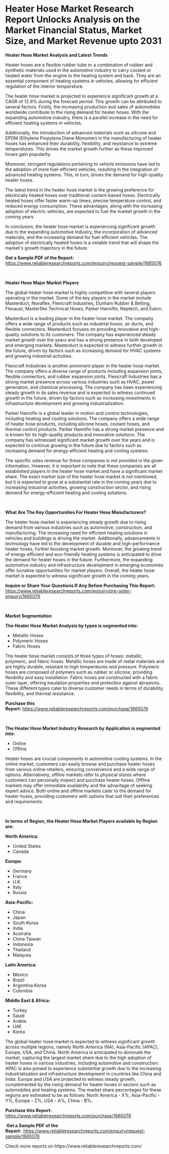 <p><h1>Heater Hose Market Research Report Unlocks Analysis on the Market Financial Status, Market Size, and Market Revenue upto 2031</h1></p><p><strong>Heater Hose Market Analysis and Latest Trends</strong></p>
<p><p>Heater hoses are a flexible rubber tube or a combination of rubber and synthetic materials used in the automotive industry to carry coolant or heated water from the engine to the heating system and back. They are an essential component of heating systems in vehicles, allowing for efficient regulation of the interior temperature.</p><p>The heater hose market is projected to experience significant growth at a CAGR of 12.9% during the forecast period. This growth can be attributed to several factors. Firstly, the increasing production and sales of automobiles worldwide contribute to the rising demand for heater hoses. With the expanding automotive industry, there is a parallel increase in the need for efficient heating systems in vehicles.</p><p>Additionally, the introduction of advanced materials such as silicone and EPDM (Ethylene Propylene Diene Monomer) in the manufacturing of heater hoses has enhanced their durability, flexibility, and resistance to extreme temperatures. This drives the market growth further as these improved hoses gain popularity.</p><p>Moreover, stringent regulations pertaining to vehicle emissions have led to the adoption of more fuel-efficient vehicles, resulting in the integration of advanced heating systems. This, in turn, drives the demand for high-quality heater hoses.</p><p>The latest trend in the heater hose market is the growing preference for electrically heated hoses over traditional coolant-based hoses. Electrically heated hoses offer faster warm-up times, precise temperature control, and reduced energy consumption. These advantages, along with the increasing adoption of electric vehicles, are expected to fuel the market growth in the coming years.</p><p>In conclusion, the heater hose market is experiencing significant growth due to the expanding automotive industry, the incorporation of advanced materials, and the increasing demand for fuel-efficient vehicles. The adoption of electrically heated hoses is a notable trend that will shape the market's growth trajectory in the future.</p></p>
<p><strong>Get a Sample PDF of the Report:&nbsp;</strong> <a href="https://www.reliableresearchreports.com/enquiry/request-sample/1665076">https://www.reliableresearchreports.com/enquiry/request-sample/1665076</a></p>
<p>&nbsp;</p>
<p><strong>Heater Hose Major Market Players</strong></p>
<p><p>The global heater hose market is highly competitive with several players operating in the market. Some of the key players in the market include Masterduct, Novaflex, Flexicraft Industries, Dunham Rubber & Belting, Flexaust, Masterflex Technical Hoses, Parker Hannifin, Neptech, and Eaton.</p><p>Masterduct is a leading player in the heater hose market. The company offers a wide range of products such as industrial hoses, air ducts, and flexible connectors. Masterduct focuses on providing innovative and high-quality solutions to its customers. The company has experienced steady market growth over the years and has a strong presence in both developed and emerging markets. Masterduct is expected to witness further growth in the future, driven by factors such as increasing demand for HVAC systems and growing industrial activities.</p><p>Flexicraft Industries is another prominent player in the heater hose market. The company offers a diverse range of products including expansion joints, flexible connectors, and rubber expansion joints. Flexicraft Industries has a strong market presence across various industries such as HVAC, power generation, and chemical processing. The company has been experiencing steady growth in its sales revenue and is expected to witness continued growth in the future, driven by factors such as increasing investments in infrastructure development and growing industrialization.</p><p>Parker Hannifin is a global leader in motion and control technologies, including heating and cooling solutions. The company offers a wide range of heater hose products, including silicone hoses, coolant hoses, and thermal control products. Parker Hannifin has a strong market presence and is known for its high-quality products and innovative solutions. The company has witnessed significant market growth over the years and is expected to continue growing in the future due to factors such as increasing demand for energy-efficient heating and cooling systems.</p><p>The specific sales revenue for these companies is not provided in the given information. However, it is important to note that these companies are all established players in the heater hose market and have a significant market share. The exact market size of the heater hose market is not mentioned, but it is expected to grow at a substantial rate in the coming years due to increasing industrial activities, growing construction sector, and rising demand for energy-efficient heating and cooling solutions.</p></p>
<p>&nbsp;</p>
<p><strong>What Are The Key Opportunities For Heater Hose Manufacturers?</strong></p>
<p><p>The heater hose market is experiencing steady growth due to rising demand from various industries such as automotive, construction, and manufacturing. The increasing need for efficient heating solutions in vehicles and buildings is driving the market. Additionally, advancements in technology have led to the development of durable and high-performance heater hoses, further boosting market growth. Moreover, the growing trend of energy-efficient and eco-friendly heating systems is anticipated to drive the demand for heater hoses in the future. Furthermore, the expanding automotive industry and infrastructure development in emerging economies offer lucrative opportunities for market players. Overall, the heater hose market is expected to witness significant growth in the coming years.</p></p>
<p><strong>Inquire or Share Your Questions If Any Before Purchasing This Report:</strong> <a href="https://www.reliableresearchreports.com/enquiry/pre-order-enquiry/1665076">https://www.reliableresearchreports.com/enquiry/pre-order-enquiry/1665076</a></p>
<p>&nbsp;</p>
<p><strong>Market Segmentation</strong></p>
<p><strong>The Heater Hose Market Analysis by types is segmented into:</strong></p>
<p><ul><li>Metallic Hoses</li><li>Polymeric Hoses</li><li>Fabric Hoses</li></ul></p>
<p><p>The heater hose market consists of three types of hoses: metallic, polymeric, and fabric hoses. Metallic hoses are made of metal materials and are highly durable, resistant to high temperatures and pressure. Polymeric hoses are composed of polymers such as rubber or silicone, providing flexibility and easy installation. Fabric hoses are constructed with a fabric outer layer, offering insulation properties and protection against abrasions. These different types cater to diverse customer needs in terms of durability, flexibility, and thermal resistance.</p></p>
<p><strong>Purchase this Report:&nbsp;</strong><a href="https://www.reliableresearchreports.com/purchase/1665076">https://www.reliableresearchreports.com/purchase/1665076</a></p>
<p>&nbsp;</p>
<p><strong>The Heater Hose Market Industry Research by Application is segmented into:</strong></p>
<p><ul><li>Online</li><li>Offline</li></ul></p>
<p><p>Heater hoses are crucial components in automotive cooling systems. In the online market, customers can easily browse and purchase heater hoses from various online retailers, ensuring convenience and a wide range of options. Alternatively, offline markets refer to physical stores where customers can personally inspect and purchase heater hoses. Offline markets may offer immediate availability and the advantage of seeking expert advice. Both online and offline markets cater to the demand for heater hoses, providing customers with options that suit their preferences and requirements.</p></p>
<p>&nbsp;</p>
<p><strong>In terms of Region, the Heater Hose Market Players available by Region are:</strong></p>
<p>
    <p> <strong> North America: </strong>
        <ul>
            <li>United States</li>
            <li>Canada</li>
        </ul>
        </p> 
    <p> <strong> Europe: </strong>
        <ul>
            <li>Germany</li>
            <li>France</li>
            <li>U.K.</li>
            <li>Italy</li>
            <li>Russia</li>
        </ul>
        </p> 
    <p> <strong> Asia-Pacific: </strong>
        <ul>
            <li>China</li>
            <li>Japan</li>
            <li>South Korea</li>
            <li>India</li>
            <li>Australia</li>
            <li>China Taiwan</li>
            <li>Indonesia</li>
            <li>Thailand</li>
            <li>Malaysia</li>
        </ul>
        </p> 
    <p> <strong> Latin America: </strong>
        <ul>
            <li>Mexico</li>
            <li>Brazil</li>
            <li>Argentina Korea</li>
            <li>Colombia</li>
        </ul>
        </p> 
    <p> <strong> Middle East & Africa: </strong>
        <ul>
            <li>Turkey</li>
            <li>Saudi</li>
            <li>Arabia</li>
            <li>UAE</li>
            <li>Korea</li>
        </ul>
    </p>
    </p>
<p><p>The global heater hose market is expected to witness significant growth across multiple regions, namely North America (NA), Asia-Pacific (APAC), Europe, USA, and China. North America is anticipated to dominate the market, capturing the largest market share due to the high adoption of heater hoses in various industries, including automotive and construction. APAC is also poised to experience substantial growth due to the increasing industrialization and infrastructure development in countries like China and India. Europe and USA are projected to witness steady growth, complemented by the rising demand for heater hoses in sectors such as automobiles and heating systems. The market share percentages for these regions are estimated to be as follows: North America - X%, Asia-Pacific - Y%, Europe - Z%, USA - A%, China - B%.</p></p>
<p><strong>Purchase this Report: </strong><a href="https://www.reliableresearchreports.com/purchase/1665076">https://www.reliableresearchreports.com/purchase/1665076</a></p>
<p>&nbsp;<strong>Get a Sample PDF of the Report:&nbsp;&nbsp;</strong><a href="https://www.reliableresearchreports.com/enquiry/request-sample/1665076">https://www.reliableresearchreports.com/enquiry/request-sample/1665076</a></p>
<p><strong></strong></p>
<p>Check more reports on https://www.reliableresearchreports.com/</p>
